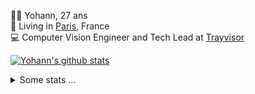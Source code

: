 <p>
  👨🏻 <bold>Yohann</bold>, 27 ans<br/>
  💼 Living in <a href="https://www.google.com/maps?q=paris">Paris</a>, France<br/>
  💻 Computer Vision Engineer and Tech Lead at <a href="https://trayvisor.com/">Trayvisor</a><br/>
</p>

<a href="https://github.com/anuraghazra/github-readme-stats"><img align="center" src="https://github-readme-stats-go94hl40s-yohann84l.vercel.app//api?username=yohann84L&show_icons=true&include_all_commits=true" alt="Yohann's github stats" /> </a>


<details>
  <summary>Some stats ...</summary><br/>
  

<!--START_SECTION:waka-->
![Code Time](http://img.shields.io/badge/Code%20Time-1%2C125%20hrs%2031%20mins-blue)

![Profile Views](http://img.shields.io/badge/Profile%20Views-0-blue)

**🐱 My GitHub Data** 

> 📦 440.7 kB Used in GitHub's Storage 
 > 
> 🚫 Not Opted to Hire
 > 
> 📜 26 Public Repositories 
 > 
> 🔑 21 Private Repositories 
 > 
**I'm an Early 🐤** 

```text
🌞 Morning                14516 commits       ████████░░░░░░░░░░░░░░░░░   31.14 % 
🌆 Daytime                26394 commits       ██████████████░░░░░░░░░░░   56.63 % 
🌃 Evening                5562 commits        ███░░░░░░░░░░░░░░░░░░░░░░   11.93 % 
🌙 Night                  139 commits         ░░░░░░░░░░░░░░░░░░░░░░░░░   00.30 % 
```
📅 **I'm Most Productive on Wednesday** 

```text
Monday                   8583 commits        █████░░░░░░░░░░░░░░░░░░░░   18.41 % 
Tuesday                  8640 commits        █████░░░░░░░░░░░░░░░░░░░░   18.54 % 
Wednesday                10436 commits       ██████░░░░░░░░░░░░░░░░░░░   22.39 % 
Thursday                 9501 commits        █████░░░░░░░░░░░░░░░░░░░░   20.38 % 
Friday                   8682 commits        █████░░░░░░░░░░░░░░░░░░░░   18.63 % 
Saturday                 274 commits         ░░░░░░░░░░░░░░░░░░░░░░░░░   00.59 % 
Sunday                   495 commits         ░░░░░░░░░░░░░░░░░░░░░░░░░   01.06 % 
```


📊 **This Week I Spent My Time On** 

```text
🕑︎ Time Zone: Europe/Paris

💬 Programming Languages: 
Smali                    8 mins              ███████████████░░░░░░░░░░   60.27 % 
Python                   3 mins              ██████░░░░░░░░░░░░░░░░░░░   25.41 % 
Lua                      0 secs              █░░░░░░░░░░░░░░░░░░░░░░░░   05.25 % 
JSON                     0 secs              █░░░░░░░░░░░░░░░░░░░░░░░░   03.51 % 
XML                      0 secs              █░░░░░░░░░░░░░░░░░░░░░░░░   02.67 % 

🔥 Editors: 
VS Code                  14 mins             █████████████████████████   100.00 % 

💻 Operating System: 
Mac                      14 mins             █████████████████████████   100.00 % 
```

**I Mostly Code in Python** 

```text
Python                   25 repos            █████████████░░░░░░░░░░░░   53.19 % 
Jupyter Notebook         5 repos             ███░░░░░░░░░░░░░░░░░░░░░░   10.64 % 
JavaScript               3 repos             ██░░░░░░░░░░░░░░░░░░░░░░░   06.38 % 
HTML                     2 repos             █░░░░░░░░░░░░░░░░░░░░░░░░   04.26 % 
Shell                    1 repo              █░░░░░░░░░░░░░░░░░░░░░░░░   02.13 % 
```




 Last Updated on 05/04/2024 00:29:03 UTC
<!--END_SECTION:waka-->
